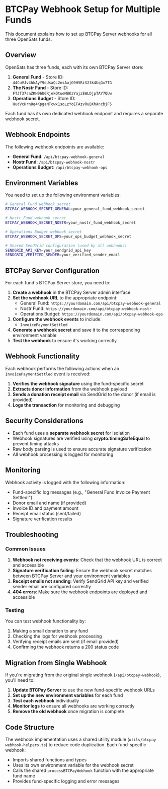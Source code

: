# BTCPay Webhook Setup for Multiple Funds

This document explains how to set up BTCPay Server webhooks for all three OpenSats funds.

## Overview

OpenSats has three funds, each with its own BTCPay Server store:
1. **General Fund** - Store ID: `44CuVJv4hkAyY9qUsaQL2nsAwjG9H5RiS23k4UqGx7TG`
2. **The Nostr Fund** - Store ID: `FTJT37saZKH96U6RjekQtueMBKzYajzEWLDjpTAY7QUw`
3. **Operations Budget** - Store ID: `HudVcHrn8q4KpgaNTcwx1soLzYoEFAzvRuBXhAncbjF5`

Each fund has its own dedicated webhook endpoint and requires a separate webhook secret.

## Webhook Endpoints

The following webhook endpoints are available:

- **General Fund**: `/api/btcpay-webhook-general`
- **Nostr Fund**: `/api/btcpay-webhook-nostr`
- **Operations Budget**: `/api/btcpay-webhook-ops`

## Environment Variables

You need to set up the following environment variables:

```bash
# General Fund webhook secret
BTCPAY_WEBHOOK_SECRET_GENERAL=your_general_fund_webhook_secret

# Nostr Fund webhook secret
BTCPAY_WEBHOOK_SECRET_NOSTR=your_nostr_fund_webhook_secret

# Operations Budget webhook secret
BTCPAY_WEBHOOK_SECRET_OPS=your_ops_budget_webhook_secret

# Shared SendGrid configuration (used by all webhooks)
SENDGRID_API_KEY=your_sendgrid_api_key
SENDGRID_VERIFIED_SENDER=your_verified_sender_email
```

## BTCPay Server Configuration

For each fund's BTCPay Server store, you need to:

1. **Create a webhook** in the BTCPay Server admin interface
2. **Set the webhook URL** to the appropriate endpoint:
   - General Fund: `https://yourdomain.com/api/btcpay-webhook-general`
   - Nostr Fund: `https://yourdomain.com/api/btcpay-webhook-nostr`
   - Operations Budget: `https://yourdomain.com/api/btcpay-webhook-ops`
3. **Configure the webhook events** to include:
   - `InvoicePaymentSettled`
4. **Generate a webhook secret** and save it to the corresponding environment variable
5. **Test the webhook** to ensure it's working correctly

## Webhook Functionality

Each webhook performs the following actions when an `InvoicePaymentSettled` event is received:

1. **Verifies the webhook signature** using the fund-specific secret
2. **Extracts donor information** from the webhook payload
3. **Sends a donation receipt email** via SendGrid to the donor (if email is provided)
4. **Logs the transaction** for monitoring and debugging

## Security Considerations

- Each fund uses a **separate webhook secret** for isolation
- Webhook signatures are verified using **crypto.timingSafeEqual** to prevent timing attacks
- Raw body parsing is used to ensure accurate signature verification
- All webhook processing is logged for monitoring

## Monitoring

Webhook activity is logged with the following information:
- Fund-specific log messages (e.g., "General Fund Invoice Payment Settled!")
- Donor email and name (if provided)
- Invoice ID and payment amount
- Receipt email status (sent/failed)
- Signature verification results

## Troubleshooting

### Common Issues

1. **Webhook not receiving events**: Check that the webhook URL is correct and accessible
2. **Signature verification failing**: Ensure the webhook secret matches between BTCPay Server and your environment variables
3. **Receipt emails not sending**: Verify SendGrid API key and verified sender email are configured correctly
4. **404 errors**: Make sure the webhook endpoints are deployed and accessible

### Testing

You can test webhook functionality by:
1. Making a small donation to any fund
2. Checking the logs for webhook processing
3. Verifying receipt emails are sent (if email provided)
4. Confirming the webhook returns a 200 status code

## Migration from Single Webhook

If you're migrating from the original single webhook (`/api/btcpay-webhook`), you'll need to:

1. **Update BTCPay Server** to use the new fund-specific webhook URLs
2. **Set up the new environment variables** for each fund
3. **Test each webhook** individually
4. **Monitor logs** to ensure all webhooks are working correctly
5. **Remove the old webhook** once migration is complete

## Code Structure

The webhook implementation uses a shared utility module (`utils/btcpay-webhook-helpers.ts`) to reduce code duplication. Each fund-specific webhook:

- Imports shared functions and types
- Uses its own environment variable for the webhook secret
- Calls the shared `processBTCPayWebhook` function with the appropriate fund name
- Provides fund-specific logging and error messages
